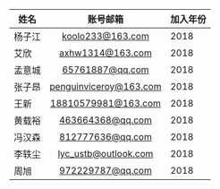 | 姓名 | 账号邮箱 | 加入年份 |
| ------ | :------: | ------ |
|杨子江|koolo233@163.com|2018|
|艾欣|axhw1314@163.com|2018|
|孟意城|65761887@qq.com|2018|
|张子昂|penguinviceroy@163.com|2018|
|王新|18810579981@163.com|2018|
|黄载裕|463664368@qq.com|2018|
|冯汉森|812777636@qq.com|2018|
|李轶尘|lyc_ustb@outlook.com|2018|
|周旭|972229787@qq.com|2018|
